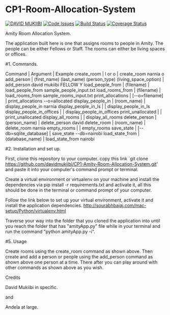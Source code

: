 # CP1-Room-Allocation-System
[![DAVID MUKIIBI](https://img.shields.io/badge/DAVID%20MUKIIBI-Room%20Allocation%20System-green.svg)]()
[![Code Issues](https://www.quantifiedcode.com/api/v1/project/d42abc6c229a4094b8db899d43c75b49/badge.svg)](https://www.quantifiedcode.com/app/project/d42abc6c229a4094b8db899d43c75b49)
[![Build Status](https://travis-ci.org/davidmukiibi/CP1-Room-Allocation-System.svg?branch=develop)](https://travis-ci.org/davidmukiibi/CP1-Room-Allocation-System)
[![Coverage Status](https://coveralls.io/repos/github/davidmukiibi/CP1-Room-Allocation-System/badge.svg?branch=master)](https://coveralls.io/github/davidmukiibi/CP1-Room-Allocation-System?branch=master)

Amity Room Allocation System.

The application built here is one that assigns rooms to people in Amity.
The people can be either Fellows or Staff.
The rooms can either be living spaces or offices.

#1. Commands.

Command	| Argument | Example
create_room	| l or o | create_room narnia o
add_person	| (first_name) (last_name) (person_type) (living_space_option)	| add_person david mukiibi FELLOW Y
load_people_from | (filename) | load_people_from sample_people_input.txt
load_rooms_from	| (filename) | load_rooms_from sample_rooms_input.txt
print_allocations | [--o=filename] | print_allocations --o=allocated
display_people_in | (room_name) | display_people_in narnia
display_people_in_ls | | display_people_in_ls
display_people_in_offices | | display_people_in_offices
print_unallocated | | print_unallocated
display_all_rooms | | display_all_rooms
delete_person | (person_name) | delete_person david
delete_room | (room_name) | delete_room narnia
empty_rooms | | empty_rooms
save_state | [--db=sqlite_database] | save_state --db=nairobi
load_state_from | (database_name) | load_state_from nairobi

#2. Installation and set up.

First, clone this repository to your computer. copy this link `git clone https://github.com/davidmukiibi/CP1-Amity-Room-Allocation-System.git' and paste it into your computer's command prompt or terminal.

Create a virtual environment or virtualenv on your machine and install the dependencies via pip install -r requirements.txt and activate it, 
all this should be done in the terminal or command prompt of your computer.

Follow the link below to set up your virtual environment, activate it and install the application dependencies.
http://sourabhbajaj.com/mac-setup/Python/virtualenv.html

Traverse your way into the folder that you cloned the application into until you reach the folder that has "amityApp.py" file while in your terminal and run the command "python amityApp.py -i".

#5. Usage

Create rooms using the create_room command as shown above.
Then create and add a person or people using the add_person command as shown above one person at a time.
There after you can play around with other commands as shown above as you wish.

Credits

David Mukiibi in specific.

and

Andela at large.
